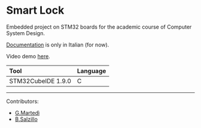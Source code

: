 # Smart Lock
Embedded project on STM32 boards for the academic course of Computer System Design.

[Documentation](https://github.com/gae-m/SmartLock/blob/main/Smart%20Lock.pdf) is only in Italian (for now).

Video demo [here](https://www.youtube.com/watch?v=-k9FCmJ1etQ).

|Tool|Language|
|:---|:---|
|STM32CubeIDE 1.9.0|C|

---

Contributors:
- [G.Martedì](https://github.com/gae-m)
- [B.Salzillo](https://github.com/bise97)
